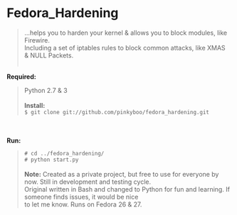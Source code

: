 # Fedora_Hardening

> …helps you to harden your kernel & allows you to block modules, like Firewire.<br>
> Including a set of iptables rules to block common attacks, like XMAS & NULL Packets.
<br><br>

<b>Required:</b><br>
> Python 2.7 & 3
<br><br>
<b>Install:</b><br>
> `$ git clone git://github.com/pinkyboo/fedora_hardening.git`
>
<br><br>
<b>Run:</b><br>
> `# cd ../fedora_hardening/`<br>
> `# python start.py`
<br><br>
<b>Note:</b>
>Created as a private project, but free to use for everyone by now.
>Still in development and testing cycle. <br>Original written in Bash and changed to Python for fun and learning.
>If someone finds issues, it would be nice<br>to let me know. Runs on Fedora 26 & 27.

